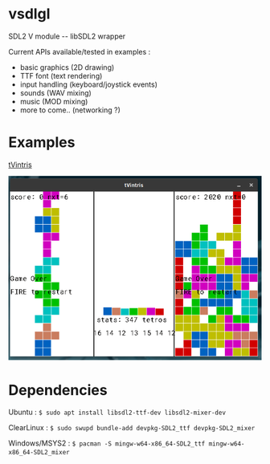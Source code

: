# vsdlgl
SDL2 V module -- libSDL2 wrapper

Current APIs available/tested in examples :
- basic graphics (2D drawing)
- TTF font (text rendering)
- input handling (keyboard/joystick events)
- sounds (WAV mixing)
- music (MOD mixing)
- more to come.. (networking ?)

# Examples

[tVintris](https://github.com/nsauzede/vsdl2/tree/master/examples/tvintris)

![tVintris screenshot](https://github.com/nsauzede/vsdl2/blob/master/examples/tvintris/tvintris.png)

# Dependencies
Ubuntu :
`$ sudo apt install libsdl2-ttf-dev libsdl2-mixer-dev`

ClearLinux :
`$ sudo swupd bundle-add devpkg-SDL2_ttf devpkg-SDL2_mixer`

Windows/MSYS2 :
`$ pacman -S mingw-w64-x86_64-SDL2_ttf mingw-w64-x86_64-SDL2_mixer`
